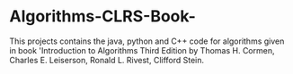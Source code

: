 # Algorithms-CLRS-Book-
This projects contains the java, python and C++ code for algorithms 
given in book 'Introduction to Algorithms Third Edition by 
Thomas H. Cormen, Charles E. Leiserson, Ronald L. Rivest, Clifford Stein.
